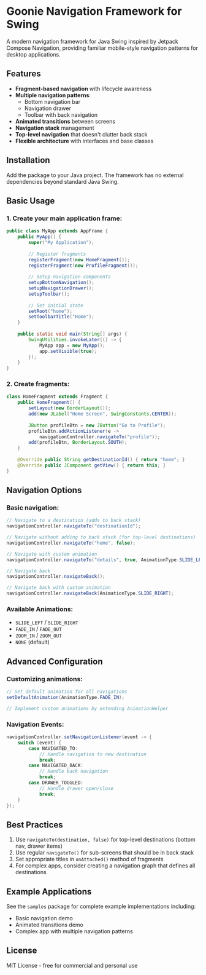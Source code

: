 # Goonie Navigation Framework for Swing

A modern navigation framework for Java Swing inspired by Jetpack Compose Navigation, providing familiar mobile-style navigation patterns for desktop applications.

## Features

- **Fragment-based navigation** with lifecycle awareness
- **Multiple navigation patterns**:
  - Bottom navigation bar
  - Navigation drawer
  - Toolbar with back navigation
- **Animated transitions** between screens
- **Navigation stack** management
- **Top-level navigation** that doesn't clutter back stack
- **Flexible architecture** with interfaces and base classes

## Installation

Add the package to your Java project. The framework has no external dependencies beyond standard Java Swing.

## Basic Usage

### 1. Create your main application frame:

```java
public class MyApp extends AppFrame {
    public MyApp() {
        super("My Application");
        
        // Register fragments
        registerFragment(new HomeFragment());
        registerFragment(new ProfileFragment());
        
        // Setup navigation components
        setupBottomNavigation();
        setupNavigationDrawer();
        setupToolbar();
        
        // Set initial state
        setRoot("home");
        setToolbarTitle("Home");
    }
    
    public static void main(String[] args) {
        SwingUtilities.invokeLater(() -> {
            MyApp app = new MyApp();
            app.setVisible(true);
        });
    }
}
```

### 2. Create fragments:

```java
class HomeFragment extends Fragment {
    public HomeFragment() {
        setLayout(new BorderLayout());
        add(new JLabel("Home Screen", SwingConstants.CENTER));
        
        JButton profileBtn = new JButton("Go to Profile");
        profileBtn.addActionListener(e -> 
            navigationController.navigateTo("profile"));
        add(profileBtn, BorderLayout.SOUTH);
    }
    
    @Override public String getDestinationId() { return "home"; }
    @Override public JComponent getView() { return this; }
}
```

## Navigation Options

### Basic navigation:

```java
// Navigate to a destination (adds to back stack)
navigationController.navigateTo("destinationId");

// Navigate without adding to back stack (for top-level destinations)
navigationController.navigateTo("home", false);

// Navigate with custom animation
navigationController.navigateTo("details", true, AnimationType.SLIDE_LEFT);

// Navigate back
navigationController.navigateBack();

// Navigate back with custom animation
navigationController.navigateBack(AnimationType.SLIDE_RIGHT);
```

### Available Animations:

- `SLIDE_LEFT` / `SLIDE_RIGHT`
- `FADE_IN` / `FADE_OUT`
- `ZOOM_IN` / `ZOOM_OUT`
- `NONE` (default)

## Advanced Configuration

### Customizing animations:

```java
// Set default animation for all navigations
setDefaultAnimation(AnimationType.FADE_IN);

// Implement custom animations by extending AnimationHelper
```

### Navigation Events:

```java
navigationController.setNavigationListener(event -> {
    switch (event) {
        case NAVIGATED_TO:
            // Handle navigation to new destination
            break;
        case NAVIGATED_BACK:
            // Handle back navigation
            break;
        case DRAWER_TOGGLED:
            // Handle drawer open/close
            break;
    }
});
```

## Best Practices

1. Use `navigateTo(destination, false)` for top-level destinations (bottom nav, drawer items)
2. Use regular `navigateTo()` for sub-screens that should be in back stack
3. Set appropriate titles in `onAttached()` method of fragments
4. For complex apps, consider creating a navigation graph that defines all destinations

## Example Applications

See the `samples` package for complete example implementations including:

- Basic navigation demo
- Animated transitions demo
- Complex app with multiple navigation patterns

## License

MIT License - free for commercial and personal use
